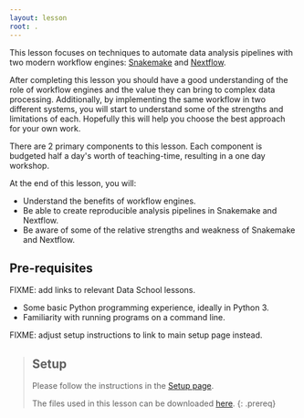 ```yaml
---
layout: lesson
root: .
---
```


This lesson focuses on techniques to automate data analysis pipelines with two modern workflow engines:
 [Snakemake](https://snakemake.readthedocs.io/en/stable/) and
 [Nextflow](https://www.nextflow.io/).

After completing this lesson you should have a good understanding of the role
of workflow engines and the value they can bring to complex data processing.
Additionally, by implementing the same workflow in two different systems, you
will start to understand some of the strengths and limitations of each.
Hopefully this will help you choose the best approach for your own work.

There are 2 primary components to this lesson. Each component is budgeted
half a day's worth of teaching-time, resulting in a one day workshop.

At the end of this lesson, you will:

* Understand the benefits of workflow engines.
* Be able to create reproducible analysis pipelines in Snakemake and Nextflow.
* Be aware of some of the relative strengths and weakness of Snakemake and Nextflow.

## Pre-requisites

FIXME: add links to relevant Data School lessons.

* Some basic Python programming experience, ideally in Python 3.
* Familiarity with running programs on a command line.

FIXME: adjust setup instructions to link to main setup page instead.
> ## Setup
>
> Please follow the instructions in the [Setup page](FIXME).
>
> The files used in this lesson can be downloaded [here](files/snakemake-lesson.zip).
{: .prereq}
